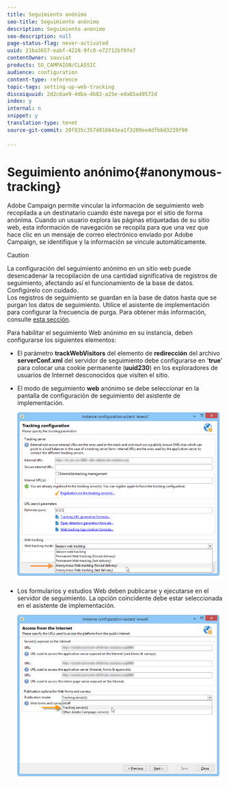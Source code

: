 ```yaml
---
title: Seguimiento anónimo
seo-title: Seguimiento anónimo
description: Seguimiento anónimo
seo-description: null
page-status-flag: never-activated
uuid: 21ba3657-eabf-4228-9fc0-e72712bf8fe7
contentOwner: sauviat
products: SG_CAMPAIGN/CLASSIC
audience: configuration
content-type: reference
topic-tags: setting-up-web-tracking
discoiquuid: 2d2c6ae9-4dba-4b82-a25e-eda65a49572d
index: y
internal: n
snippet: y
translation-type: tm+mt
source-git-commit: 20f835c357d016643ea1f3209ee4dfb6d3239f90

---
```



# Seguimiento anónimo{#anonymous-tracking}

Adobe Campaign permite vincular la información de seguimiento web recopilada a un destinatario cuando éste navega por el sitio de forma anónima. Cuando un usuario explora las páginas etiquetadas de su sitio web, esta información de navegación se recopila para que una vez que hace clic en un mensaje de correo electrónico enviado por Adobe Campaign, se identifique y la información se vincule automáticamente.

>[!CAUTION]
>
>La configuración del seguimiento anónimo en un sitio web puede desencadenar la recopilación de una cantidad significativa de registros de seguimiento, afectando así el funcionamiento de la base de datos. Configúrelo con cuidado.\
>Los registros de seguimiento se guardan en la base de datos hasta que se purgan los datos de seguimiento. Utilice el asistente de implementación para configurar la frecuencia de purga. Para obtener más información, consulte [esta sección](../../installation/using/deploying-an-instance.md#purging-data).

Para habilitar el seguimiento Web anónimo en su instancia, deben configurarse los siguientes elementos:

* El parámetro **trackWebVisitors** del elemento de **redirección** del archivo **serverConf.xml** del servidor de seguimiento debe configurarse en &#39;**true**&#39; para colocar una cookie permanente (**uuid230**) en los exploradores de usuarios de Internet desconocidos que visiten el sitio.
* El modo de seguimiento **web** anónimo se debe seleccionar en la pantalla de configuración de seguimiento del asistente de implementación.

   ![](assets/webtracking_anonymous_set.png)

* Los formularios y estudios Web deben publicarse y ejecutarse en el servidor de seguimiento. La opción coincidente debe estar seleccionada en el asistente de implementación.

   ![](assets/webtracking_publication_set_for_webapps.png)

